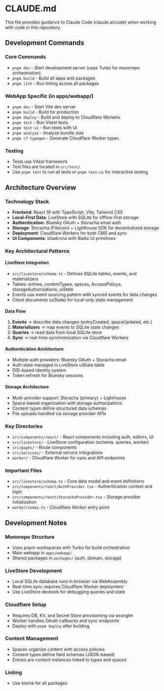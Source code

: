 # CLAUDE.md

This file provides guidance to Claude Code (claude.ai/code) when working with code in this repository.

## Development Commands

### Core Commands
- `pnpm dev` - Start development server (uses Turbo for monorepo orchestration)
- `pnpm build` - Build all apps and packages
- `pnpm lint` - Run linting across all packages

### WebApp Specific (in apps/webapp/)
- `pnpm dev` - Start Vite dev server
- `pnpm build` - Build for production
- `pnpm deploy` - Build and deploy to Cloudflare Workers
- `pnpm test` - Run Vitest tests
- `pnpm test:ui` - Run tests with UI
- `pnpm analyze` - Analyze bundle size
- `pnpm cf-typegen` - Generate Cloudflare Worker types

### Testing
- Tests use Vitest framework
- Test files are located in `src/test/`
- Use `pnpm test` to run all tests or `pnpm test:ui` for interactive testing

## Architecture Overview

### Technology Stack
- **Frontend**: React 19 with TypeScript, Vite, Tailwind CSS
- **Local-First Data**: LiveStore with SQLite for offline-first storage
- **Authentication**: Bluesky OAuth + Storacha email auth
- **Storage**: Storacha (Filecoin) + Lighthouse SDK for decentralized storage
- **Deployment**: Cloudflare Workers for both CMS and sync
- **UI Components**: shadcn/ui with Radix UI primitives

### Key Architectural Patterns

#### LiveStore Integration
- `src/livestore/schema.ts` - Defines SQLite tables, events, and materializers
- Tables: entries, contentTypes, spaces, AccessPolicys, storageAuthorizations, uiState
- Events use event sourcing pattern with synced events for data changes
- Client documents (uiState) for local-only state management

#### Data Flow
1. **Events** → describe data changes (entryCreated, spaceUpdated, etc.)
2. **Materializers** → map events to SQLite state changes
3. **Queries** → read data from local SQLite store
4. **Sync** → real-time synchronization via Cloudflare Workers

#### Authentication Architecture
- Multiple auth providers: Bluesky OAuth + Storacha email
- Auth state managed in LiveStore uiState table
- DID-based identity system
- Token refresh for Bluesky sessions

#### Storage Architecture
- Multi-provider support: Storacha (primary) + Lighthouse
- Space-based organization with storage authorizations
- Content types define structured data schemas
- File uploads handled via storage provider APIs

### Key Directories
- `src/components/react/` - React components including auth, editors, UI
- `src/livestore/` - LiveStore configuration (schema, queries, worker)
- `src/pages/` - Route components
- `src/services/` - External service integrations
- `worker/` - Cloudflare Worker for sync and API endpoints

### Important Files
- `src/livestore/schema.ts` - Core data model and event definitions
- `src/components/react/AuthProvider.tsx` - Authentication context and logic
- `src/components/react/StorachaProvider.tsx` - Storage provider initialization
- `worker/index.ts` - Cloudflare Worker entry point

## Development Notes

### Monorepo Structure
- Uses pnpm workspaces with Turbo for build orchestration
- Main webapp in `apps/webapp/`
- Shared packages in `packages/` (auth, domain, storage)

### LiveStore Development
- Local SQLite database runs in browser via WebAssembly
- Real-time sync requires Cloudflare Worker deployment
- Use LiveStore devtools for debugging queries and state

### Cloudflare Setup
- Requires DB, KV, and Secret Store provisioning via wrangler
- Worker handles OAuth callbacks and sync endpoints
- Deploy with `pnpm deploy` after building

### Content Management
- Spaces organize content with access policies
- Content types define field schemas (JSON-based)
- Entries are content instances linked to types and spaces

### Linting
- Use biome for all packages